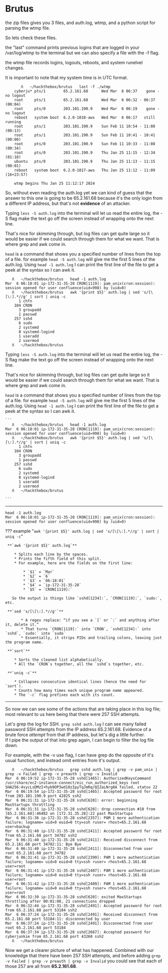 # Brutus


the zip files gives you 3 files, and auth.log, wtmp, and a python script for parsing the wtmp file.

So lets check these files. 

the "last" command prints previous logins that are logged in your /var/log/wtmp to the terminal but we can also specify a file with the -f flag.

the wtmp file records logins, logouts, reboots, and system runelvel changes.

It is important to note that my system time is in UTC format.


```
       Λ   ~/hackthebox/brutus   last -f ./wtmp
    cyberju* pts/1        65.2.161.68      Wed Mar  6 06:37    gone - no logout
    root     pts/1        65.2.161.68      Wed Mar  6 06:32 - 06:37  (00:04)
    root     pts/0        203.101.190.9    Wed Mar  6 06:19    gone - no logout
    reboot   system boot  6.2.0-1018-aws   Wed Mar  6 06:17   still running
    root     pts/1        203.101.190.9    Sun Feb 11 10:54 - 11:08  (00:13)
    root     pts/1        203.101.190.9    Sun Feb 11 10:41 - 10:41  (00:00)
    root     pts/0        203.101.190.9    Sun Feb 11 10:33 - 11:08  (00:34)
    root     pts/0        203.101.190.9    Thu Jan 25 11:15 - 12:34  (01:18)
    ubuntu   pts/0        203.101.190.9    Thu Jan 25 11:13 - 11:15  (00:01)
    reboot   system boot  6.2.0-1017-aws   Thu Jan 25 11:12 - 11:09 (16+23:57)

    wtmp begins Thu Jan 25 11:12:17 2024
```
So, without even reading the auth.log yet we can kind of guess that the answer to this one is going to be 65.2.161.68 because it's the only login from a different IP address, but that's not **evidence** of an attacker.

Typing ```less -S auth.log``` into the terminal will let us read the entire log, the -S flag make the text go off the screen instead of wrapping onto the next line.

That's nice for skimming through, but log files can get quite large so it would be easier if we could search through them for what we want.  That is where grep and awk come in.

```head``` is a command that shows you a specified number of lines from the top of a file.  for example ```head -5 auth.log``` will give me the first 5 lines of the auth.log.  Using ```head -1 auth.log``` I can print the first line of the file to get a peek at the syntax so I can awk it.

```
   Λ   ~/hackthebox/brutus   head -1 auth.log
Mar  6 06:18:01 ip-172-31-35-28 CRON[1119]: pam_unix(cron:session): session opened for user confluence(uid=998) by (uid=0)
   Λ   ~/hackthebox/brutus   awk '{print $5}' auth.log | sed 's/[\[\:].*//g' | sort | uniq -c
      1 chfn
    104 CRON
      3 groupadd
      1 passwd
    257 sshd
      6 sudo
      2 systemd
      8 systemd-logind
      1 useradd
      2 usermod
   Λ   ~/hackthebox/brutus

```

Typing ```less -S auth.log``` into the terminal will let us read the entire log, the -S flag make the text go off the screen instead of wrapping onto the next line.

That's nice for skimming through, but log files can get quite large so it would be easier if we could search through them for what we want.  That is where grep and awk come in.

```head``` is a command that shows you a specified number of lines from the top of a file.  for example ```head -5 auth.log``` will give me the first 5 lines of the auth.log.  Using ```head -1 auth.log``` I can print the first line of the file to get a peek at the syntax so I can awk it.

    ```
       Λ   ~/hackthebox/brutus   head -1 auth.log
    Mar  6 06:18:01 ip-172-31-35-28 CRON[1119]: pam_unix(cron:session): session opened for user confluence(uid=998) by (uid=0)
       Λ   ~/hackthebox/brutus   awk '{print $5}' auth.log | sed 's/[\[\:].*//g' | sort | uniq -c
          1 chfn
        104 CRON
          3 groupadd
          1 passwd
        257 sshd
          6 sudo
          2 systemd
          8 systemd-logind
          1 useradd
          2 usermod
       Λ   ~/hackthebox/brutus

    ```
---    

```
head -1 auth.log
Mar  6 06:18:01 ip-172-31-35-28 CRON[1119]: pam_unix(cron:session): session opened for user confluence(uid=998) by (uid=0)
```



??? example "```awk '{print $5}' auth.log | sed 's/[\[\:].*//g' | sort | uniq -c```"

     **`awk '{print $5}' auth.log`**

        * Splits each line by the spaces.
        * Prints the fifth field of this split.
        * For example, here are the fields on the first line:

            * `$1` = `Mar`
            * `$2` = `6`
            * `$3` = `06:18:01`
            * `$4` = `ip-172-31-35-28`
            * `$5` = `CRON[1119]:`

       So the output is things like `sshd[1234]:`, `CRON[1119]:`, `sudo:`, etc.

     **`sed 's/[\[\:].*//g'`**

           * A regex replace: “if you see a `[` or `:` and anything after it, delete it.”
           * That turns `CRON[1119]:` into `CRON`, `sshd[1234]:` into `sshd`, `sudo:` into `sudo`
           * Essentially, it strips PIDs and trailing colons, leaving just the program name.

     **`sort`**

        * Sorts the cleaned list alphabetically.
        * All the `CRON`s together, all the `sshd`s together, etc.

     **`uniq -c`**

        * Collapses consecutive identical lines (hence the need for `sort`).
        * Counts how many times each unique program name appeared.
        * The `-c` flag prefixes each with its count.

---

So now we can see some of the actions that are taking place in this log file; most relevant to us here being that there were 257 SSH attempts.  

Let's grep the log for SSH.
```grep sshd auth.log``` I can see many failed password SSH attempts from the IP address 65.2.161.68.  Evidence of a brute force *attempt* from that IP address, but let's dig a little further.  
If I pipe the output of that into grep again, I can begin to filter the log file down.

For example, with the -v use flag, I can have grep do the opposite of it's usual function, and instead omit entries from it's output.

```
   Λ   ~/hackthebox/brutus   grep sshd auth.log | grep -v pam_unix | grep -v Failed | grep -v preauth | grep -v Invalid
Mar  6 06:19:52 ip-172-31-35-28 sshd[1465]: AuthorizedKeysCommand /usr/share/ec2-instance-connect/eic_run_authorized_keys root SHA256:4vycLsDMzI+hyb9OP3wd18zIpyTqJmRq/QIZaLNrg8A failed, status 22
Mar  6 06:19:54 ip-172-31-35-28 sshd[1465]: Accepted password for root from 203.101.190.9 port 42825 ssh2
Mar  6 06:31:31 ip-172-31-35-28 sshd[620]: error: beginning MaxStartups throttling
Mar  6 06:31:31 ip-172-31-35-28 sshd[620]: drop connection #10 from [65.2.161.68]:46482 on [172.31.35.28]:22 past MaxStartups
Mar  6 06:31:36 ip-172-31-35-28 sshd[2357]: PAM 1 more authentication failure; logname= uid=0 euid=0 tty=ssh ruser= rhost=65.2.161.68  user=backup
Mar  6 06:31:40 ip-172-31-35-28 sshd[2411]: Accepted password for root from 65.2.161.68 port 34782 ssh2
Mar  6 06:31:40 ip-172-31-35-28 sshd[2411]: Received disconnect from 65.2.161.68 port 34782:11: Bye Bye
Mar  6 06:31:40 ip-172-31-35-28 sshd[2411]: Disconnected from user root 65.2.161.68 port 34782
Mar  6 06:31:41 ip-172-31-35-28 sshd[2399]: PAM 1 more authentication failure; logname= uid=0 euid=0 tty=ssh ruser= rhost=65.2.161.68  user=root
Mar  6 06:31:41 ip-172-31-35-28 sshd[2407]: PAM 1 more authentication failure; logname= uid=0 euid=0 tty=ssh ruser= rhost=65.2.161.68  user=root
Mar  6 06:31:42 ip-172-31-35-28 sshd[2409]: PAM 1 more authentication failure; logname= uid=0 euid=0 tty=ssh ruser= rhost=65.2.161.68  user=root
Mar  6 06:32:39 ip-172-31-35-28 sshd[620]: exited MaxStartups throttling after 00:01:08, 21 connections dropped
Mar  6 06:32:44 ip-172-31-35-28 sshd[2491]: Accepted password for root from 65.2.161.68 port 53184 ssh2
Mar  6 06:37:24 ip-172-31-35-28 sshd[2491]: Received disconnect from 65.2.161.68 port 53184:11: disconnected by user
Mar  6 06:37:24 ip-172-31-35-28 sshd[2491]: Disconnected from user root 65.2.161.68 port 53184
Mar  6 06:37:34 ip-172-31-35-28 sshd[2667]: Accepted password for cyberjunkie from 65.2.161.68 port 43260 ssh2
   Λ   ~/hackthebox/brutus

```

Now we get a clearer picture of what has happened.  Combined with our knowledge that there have been 257 SSH attempts, and before adding ```grep -v Failed | grep -v preauth | grep -v Invalid``` you could see that each of those 257 are all from **65.2.161.68**.
